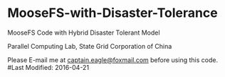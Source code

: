 # MooseFS-with-Disaster-Tolerance
MooseFS Code with Hybrid Disaster Tolerant Model

Parallel Computing Lab, State Grid Corporation of China

Please E-mail me at captain.eagle@foxmail.com before using this code.
#Last Modified: 2016-04-21
